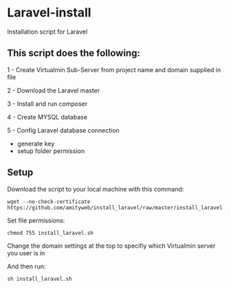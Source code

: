 Laravel-install
===============

Installation script for Laravel


## This script does the following:

1 - Create Virtualmin Sub-Server from project name and domain supplied in file 

2 - Download the Laravel master

3 - Install and run composer 

4 - Create MYSQL database 

5 - Config Laravel database connection 
  * generate key
  * setup folder permission

## Setup

Download the script to your local machine with this command: 

    wget --no-check-certificate https://github.com/amityweb/install_laravel/raw/master/install_laravel.sh 

Set file permissions:

    chmod 755 install_laravel.sh

Change the domain settings at the top to specifiy which Virtualmin server you user is in

And then run:

    sh install_laravel.sh
